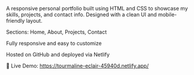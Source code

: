 A responsive personal portfolio built using HTML and CSS to showcase my skills, projects, and contact info. Designed with a clean UI and mobile-friendly layout.

Sections: Home, About, Projects, Contact

Fully responsive and easy to customize

Hosted on GitHub and deployed via Netlify

🔗 Live Demo: https://tourmaline-eclair-45940d.netlify.app/
